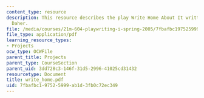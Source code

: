 ```yaml
---
content_type: resource
description: This resource describes the play Write Home About It written by Waseem
  Daher.
file: /media/courses/21m-604-playwriting-i-spring-2005/7fbafbc197525999ab1d3fb0c72ec349_write_home.pdf
file_type: application/pdf
learning_resource_types:
- Projects
ocw_type: OCWFile
parent_title: Projects
parent_type: CourseSection
parent_uid: 3dd728c3-146f-31d5-2996-41025cd31432
resourcetype: Document
title: write_home.pdf
uid: 7fbafbc1-9752-5999-ab1d-3fb0c72ec349
---
```

